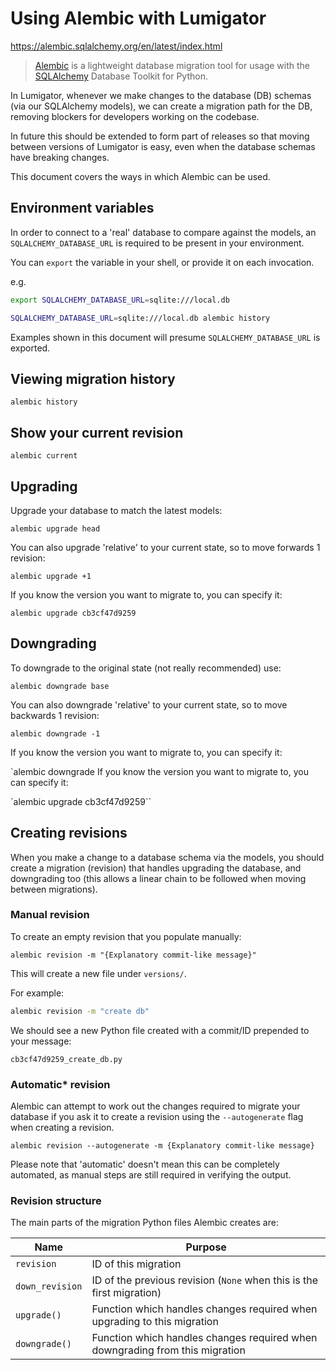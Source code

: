 # Using Alembic with Lumigator

https://alembic.sqlalchemy.org/en/latest/index.html

> [Alembic](https://alembic.sqlalchemy.org/) is a lightweight database migration tool for usage with the
> [SQLAlchemy](https://www.sqlalchemy.org/) Database Toolkit for Python.

In Lumigator, whenever we make changes to the database (DB) schemas (via our SQLAlchemy models),
we can create a migration path for the DB, removing blockers for developers working on the codebase.

In future this should be extended to form part of releases so that moving between versions of Lumigator is easy,
even when the database schemas have breaking changes.

This document covers the ways in which Alembic can be used.

## Environment variables

In order to connect to a 'real' database to compare against the models, an `SQLALCHEMY_DATABASE_URL` is required to be
present in your environment.

You can `export` the variable in your shell, or provide it on each invocation.

e.g.

```bash
export SQLALCHEMY_DATABASE_URL=sqlite:///local.db
```

```bash
SQLALCHEMY_DATABASE_URL=sqlite:///local.db alembic history
```

Examples shown in this document will presume `SQLALCHEMY_DATABASE_URL` is exported.

## Viewing migration history

`alembic history`

## Show your current revision

`alembic current`

## Upgrading

Upgrade your database to match the latest models:

`alembic upgrade head`

You can also upgrade 'relative' to your current state, so to move forwards 1 revision:

`alembic upgrade +1`

If you know the version you want to migrate to, you can specify it:

`alembic upgrade cb3cf47d9259`

## Downgrading

To downgrade to the original state (not really recommended) use:

`alembic downgrade base`

You can also downgrade 'relative' to your current state, so to move backwards 1 revision:

`alembic downgrade -1`

If you know the version you want to migrate to, you can specify it:

`alembic downgrade If you know the version you want to migrate to, you can specify it:

`alembic upgrade cb3cf47d9259``

## Creating revisions

When you make a change to a database schema via the models, you should create a migration (revision) that handles
upgrading the database, and downgrading too (this allows a linear chain to be followed when moving between migrations).

### Manual revision

To create an empty revision that you populate manually:

`alembic revision -m "{Explanatory commit-like message}"`

This will create a new file under `versions/`.

For example:

```bash
alembic revision -m "create db"
```

We should see a new Python file created with a commit/ID prepended to your message:

`cb3cf47d9259_create_db.py`

### Automatic* revision

Alembic can attempt to work out the changes required to migrate your database if you ask it to create a revision using
the `--autogenerate` flag when creating a revision.

`alembic revision --autogenerate -m {Explanatory commit-like message}`

Please note that 'automatic' doesn't mean this can be completely automated, as manual steps are still required in
verifying the output.

### Revision structure

The main parts of the migration Python files Alembic creates are:

| Name            | Purpose                                                                      |
|-----------------|------------------------------------------------------------------------------|
| `revision`      | ID of this migration                                                         |
| `down_revision` | ID of the previous revision (`None` when this is the first migration)        |
| `upgrade()`     | Function which handles changes required when upgrading to this migration     |
| `downgrade()`   | Function which handles changes required when downgrading from this migration |
